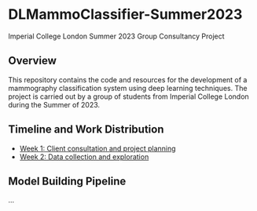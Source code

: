 # DLMammoClassifier-Summer2023
Imperial College London Summer 2023 Group Consultancy Project

## Overview

This repository contains the code and resources for the development of a mammography classification system using deep learning techniques. The project is carried out by a group of students from Imperial College London during the Summer of 2023.

## Timeline and Work Distribution

- [Week 1: Client consultation and project planning](docs/week1.md)
- [Week 2: Data collection and exploration](docs/week2.md)

## Model Building Pipeline

...